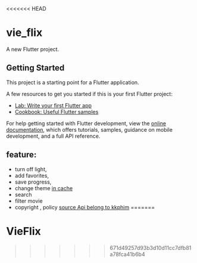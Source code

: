 <<<<<<< HEAD
# vie_flix

A new Flutter project.

## Getting Started

This project is a starting point for a Flutter application.

A few resources to get you started if this is your first Flutter project:

- [Lab: Write your first Flutter app](https://docs.flutter.dev/get-started/codelab)
- [Cookbook: Useful Flutter samples](https://docs.flutter.dev/cookbook)

For help getting started with Flutter development, view the
[online documentation](https://docs.flutter.dev/), which offers tutorials,
samples, guidance on mobile development, and a full API reference.

## feature:
- turn off light,
- add favorites,
- save progress,
- change theme [in cache]()
- search 
- filter movie
- copyright , policy [source Api belong to kkphim](https://www.kkphim.vip/)
=======
# VieFlix
>>>>>>> 671d49257d93b3d10d11cc7dfb81a78fca41b6b4
